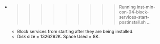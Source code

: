 * >>>>>>>>> Running inst-min-con-04-block-services-start-postinstall.sh ...
  * Block services from starting after they are being installed.
  * Disk size = 1326292K. Space Used = 8K.

